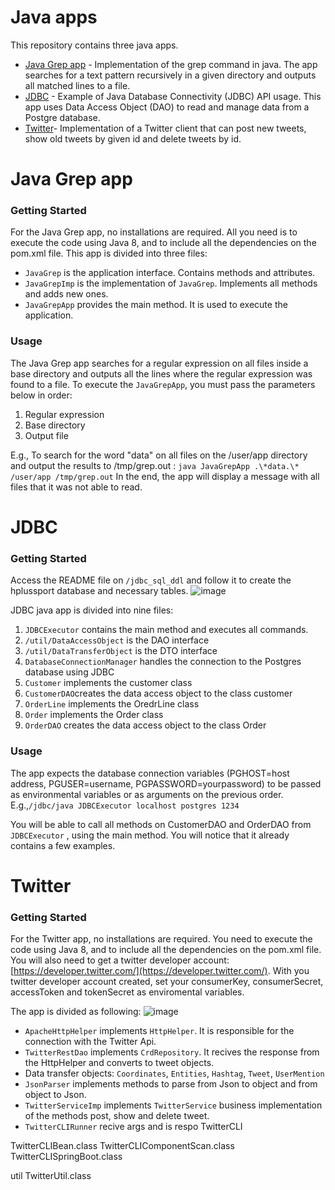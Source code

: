 # Java apps
This repository contains three java apps.
- [Java Grep app](#grep) - Implementation of the grep command in java. The app searches for a text pattern recursively in a given directory and outputs all matched lines to a file.
- [JDBC](#jdbc) - Example of Java Database Connectivity (JDBC) API usage. This app uses Data Access Object (DAO) to read and manage data from a Postgre database.
- [Twitter](#twitter)- Implementation of a Twitter client that can post new tweets, show old tweets by given id and delete tweets by id.
<a name="grep"></a>
# Java Grep app
### Getting Started
For the Java Grep app, no installations are required. All you need is to execute the code using Java 8, and to include all the dependencies on the pom.xml file.
This app is divided into three files:
 - `JavaGrep` is the application interface. Contains methods and attributes.
 - `JavaGrepImp` is the implementation of `JavaGrep`. Implements all methods and adds new ones.
 - `JavaGrepApp` provides the main method. It is used to execute the application.

### Usage
The Java Grep app searches for a regular expression on all files inside a base directory and outputs all the lines where the regular expression was found to a file.
To execute the `JavaGrepApp`, you must pass the parameters below in order:
 1. Regular expression
 2. Base directory
 3. Output file

E.g., To search for the word "data" on all files on the /user/app directory and output the results to /tmp/grep.out :
 `java JavaGrepApp .\*data.\* /user/app /tmp/grep.out`
 In the end, the app will display a message with all files that it was not able to read.
<a name="jdbc"></a>
 # JDBC 
  ### Getting Started
 Access the README file on `/jdbc_sql_ddl` and follow it to create the hplussport database and necessary tables.
![image](https://drive.google.com/uc?export=view&id=1AwyghOuU2UBMr6_ysmbk2eKSufjbwx6_)
  
  JDBC java app is divided into nine files:
 1. `JDBCExecutor` contains the main method and executes all commands.
 2. `/util/DataAccessObject` is the DAO interface
 3. `/util/DataTransferObject` is the DTO interface
 4. `DatabaseConnectionManager` handles the connection to the Postgres database using JDBC
 5. `Customer` implements the customer class
 6. `CustomerDAO`creates the data access object to the class customer
 7. `OrderLine` implements the OredrLine class
 8. `Order` implements the Order class
 9. `OrderDAO` creates the data access object to the class Order

### Usage
The app expects the database connection variables (PGHOST=host address, PGUSER=username, PGPASSWORD=yourpassword) to be passed as environmental variables or as arguments on the previous order.
E.g.,`/jdbc/java JDBCExecutor localhost postgres 1234`

You will be able to call all methods on CustomerDAO and OrderDAO from `JDBCExecutor` , using the main method. You will notice that it already contains a few examples.

 <a name="twitter"></a>
 # Twitter
 ### Getting Started
 For the Twitter app, no installations are required. You need to execute the code using Java 8, and to include all the dependencies on the pom.xml file.
 You will also need to get a twitter developer account:[https://developer.twitter.com/](https://developer.twitter.com/). 
 With you twitter developer account created, set your consumerKey, consumerSecret, accessToken and tokenSecret as enviromental variables.
 
 The app is divided as following:
![image](https://drive.google.com/uc?export=view&id=1_RH6sYWUKTJ6hStQWGrE5zPPkxRRPPCn)


- `ApacheHttpHelper` implements `HttpHelper`. It is responsible for the connection with the Twitter Api.
- `TwitterRestDao` implements `CrdRepository`. It recives the response from the HttpHelper and converts to tweet objects.
- Data transfer objects: `Coordinates`, `Entities`, `Hashtag`, `Tweet`, `UserMention`
- `JsonParser` implements methods to parse from Json to object and from object to Json.
- `TwitterServiceImp` implements `TwitterService` business implementation of the methods post, show and delete tweet.
- `TwitterCLIRunner` recive args and is respo
TwitterCLI


TwitterCLIBean.class
TwitterCLIComponentScan.class
TwitterCLISpringBoot.class

util
TwitterUtil.class

<!--stackedit_data:
eyJoaXN0b3J5IjpbLTE2NDYwNDE0MjMsMTkxNzM5OTM4OCwtMT
M3NTM1MjU0NSwtMzkwOTU5MTI3LC03NDU2ODY3MDgsMTQ0NTgy
MTY0NywtMTUxMjg5OTM4NiwxMTA5MTE1MTE0LC03MDQyMzI0OT
csLTE2NDcyNzc1OTIsLTEyOTI5MTYyMTIsODczMTExMDAzLC0x
NDI5NTI1NDE2LC0yMDgxMzQ0NDAwLC00Njc1Njk5ODksMTg2Nz
E0MTcyNywtMTY5ODgwMTI1NywyMDQxNDQyOTY1XX0=
-->